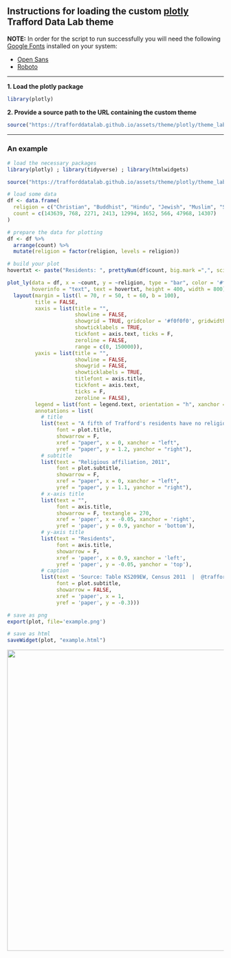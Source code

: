 
Instructions for loading the custom [plotly](https://plot.ly/r/) Trafford Data Lab theme
----------------------------------------------------------------------------------------

**NOTE:** In order for the script to run successfully you will need the following [Google Fonts](https://fonts.google.com/) installed on your system:

-   [Open Sans](https://fonts.google.com/specimen/Open+Sans?selection.family=Open+Sans)
-   [Roboto](https://fonts.google.com/specimen/Roboto?selection.family=Roboto)

------------------------------------------------------------------------

**1. Load the plotly package**

``` r
library(plotly)
```

**2. Provide a source path to the URL containing the custom theme**

``` r
source("https://trafforddatalab.github.io/assets/theme/plotly/theme_lab.R")
```

------------------------------------------------------------------------

### An example

``` r
# load the necessary packages
library(plotly) ; library(tidyverse) ; library(htmlwidgets)

source("https://trafforddatalab.github.io/assets/theme/plotly/theme_lab.R")

# load some data
df <- data.frame(
  religion = c("Christian", "Buddhist", "Hindu", "Jewish", "Muslim", "Sikh", "Other Religion", "No Religion", "Not Stated"),
  count = c(143639, 768, 2271, 2413, 12994, 1652, 566, 47968, 14307)
)

# prepare the data for plotting
df <- df %>%  
  arrange(count) %>% 
  mutate(religion = factor(religion, levels = religion))

# build your plot
hovertxt <- paste("Residents: ", prettyNum(df$count, big.mark =",", scientific=FALSE))

plot_ly(data = df, x = ~count, y = ~religion, type = "bar", color = '#fc6721',
        hoverinfo = "text", text = hovertxt, height = 400, width = 800) %>% 
  layout(margin = list(l = 70, r = 50, t = 60, b = 100),
         title = FALSE,
         xaxis = list(title = "",
                      showline = FALSE,
                      showgrid = TRUE, gridcolor = '#f0f0f0', gridwidth = 0.3,
                      showticklabels = TRUE,
                      tickfont = axis.text, ticks = F,
                      zeroline = FALSE, 
                      range = c(0, 150000)),
         yaxis = list(title = "",
                      showline = FALSE,
                      showgrid = FALSE,
                      showticklabels = TRUE,
                      titlefont = axis.title,
                      tickfont = axis.text,
                      ticks = F,
                      zeroline = FALSE),
         legend = list(font = legend.text, orientation = "h", xanchor = "center", x = 0.5),
         annotations = list(
           # title
           list(text = "A fifth of Trafford's residents have no religion",
                font = plot.title,
                showarrow = F, 
                xref = "paper", x = 0, xanchor = "left",
                yref = "paper", y = 1.2, yanchor = "right"),
           # subtitle
           list(text = "Religious affiliation, 2011",
                font = plot.subtitle,
                showarrow = F, 
                xref = "paper", x = 0, xanchor = "left",
                yref = "paper", y = 1.1, yanchor = "right"),
           # x-axis title
           list(text = "",
                font = axis.title,
                showarrow = F, textangle = 270,
                xref = 'paper', x = -0.05, xanchor = 'right',
                yref = 'paper', y = 0.9, yanchor = 'bottom'),
           # y-axis title
           list(text = "Residents",
                font = axis.title,
                showarrow = F, 
                xref = 'paper', x = 0.9, xanchor = 'left',
                yref = 'paper', y = -0.05, yanchor = 'top'),
           # caption
           list(text = 'Source: Table KS209EW, Census 2011  |  @traffordDataLab',
                font = plot.subtitle,
                showarrow = FALSE,
                xref = 'paper', x = 1,
                yref = 'paper', y = -0.3)))

# save as png
export(plot, file='example.png')

# save as html
saveWidget(plot, "example.html")
```


<img src="https://trafforddatalab.github.io/assets/theme/plotly/example.gif" width="700">
